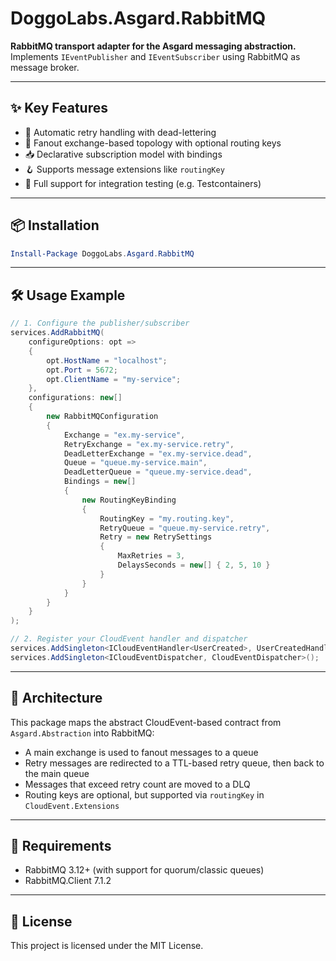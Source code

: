 # DoggoLabs.Asgard.RabbitMQ

**RabbitMQ transport adapter for the Asgard messaging abstraction.**  
Implements `IEventPublisher` and `IEventSubscriber` using RabbitMQ as message broker.

---

## ✨ Key Features

- 🔁 Automatic retry handling with dead-lettering
- 🧵 Fanout exchange-based topology with optional routing keys
- 📥 Declarative subscription model with bindings
- 🪝 Supports message extensions like `routingKey`
- 🧪 Full support for integration testing (e.g. Testcontainers)

---

## 📦 Installation

```powershell
Install-Package DoggoLabs.Asgard.RabbitMQ
```

---

## 🛠️ Usage Example

```csharp
// 1. Configure the publisher/subscriber
services.AddRabbitMQ(
    configureOptions: opt =>
    {
        opt.HostName = "localhost";
        opt.Port = 5672;
        opt.ClientName = "my-service";
    },
    configurations: new[]
    {
        new RabbitMQConfiguration
        {
            Exchange = "ex.my-service",
            RetryExchange = "ex.my-service.retry",
            DeadLetterExchange = "ex.my-service.dead",
            Queue = "queue.my-service.main",
            DeadLetterQueue = "queue.my-service.dead",
            Bindings = new[]
            {
                new RoutingKeyBinding
                {
                    RoutingKey = "my.routing.key",
                    RetryQueue = "queue.my-service.retry",
                    Retry = new RetrySettings
                    {
                        MaxRetries = 3,
                        DelaysSeconds = new[] { 2, 5, 10 }
                    }
                }
            }
        }
    }
);
```

```csharp
// 2. Register your CloudEvent handler and dispatcher
services.AddSingleton<ICloudEventHandler<UserCreated>, UserCreatedHandler>();
services.AddSingleton<ICloudEventDispatcher, CloudEventDispatcher>();
```

---

## 🧱 Architecture

This package maps the abstract CloudEvent-based contract from `Asgard.Abstraction` into RabbitMQ:

- A main exchange is used to fanout messages to a queue
- Retry messages are redirected to a TTL-based retry queue, then back to the main queue
- Messages that exceed retry count are moved to a DLQ
- Routing keys are optional, but supported via `routingKey` in `CloudEvent.Extensions`

---

## 🔐 Requirements

- RabbitMQ 3.12+ (with support for quorum/classic queues)
- RabbitMQ.Client 7.1.2

---

## 📄 License

This project is licensed under the MIT License.
